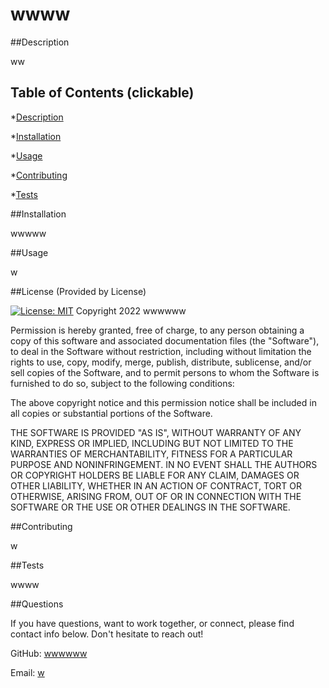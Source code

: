 
# wwww

##Description

ww


## Table of Contents (clickable)

*[Description](#description)

*[Installation](#installation)

*[Usage](#usage)

*[Contributing](#contributing)

*[Tests](#tests)


##Installation

wwwww

##Usage

w

##License (Provided by License)

[![License: MIT](https://img.shields.io/badge/License-MIT-red.svg)](https://opensource.org/licenses/MIT)
Copyright 2022 wwwwww

Permission is hereby granted, free of charge, to any person obtaining a copy of this software and associated documentation files (the "Software"), to deal in the Software without restriction, including without limitation the rights to use, copy, modify, merge, publish, distribute, sublicense, and/or sell copies of the Software, and to permit persons to whom the Software is furnished to do so, subject to the following conditions:

The above copyright notice and this permission notice shall be included in all copies or substantial portions of the Software.

THE SOFTWARE IS PROVIDED "AS IS", WITHOUT WARRANTY OF ANY KIND, EXPRESS OR IMPLIED, INCLUDING BUT NOT LIMITED TO THE WARRANTIES OF MERCHANTABILITY, FITNESS FOR A PARTICULAR PURPOSE AND NONINFRINGEMENT. IN NO EVENT SHALL THE AUTHORS OR COPYRIGHT HOLDERS BE LIABLE FOR ANY CLAIM, DAMAGES OR OTHER LIABILITY, WHETHER IN AN ACTION OF CONTRACT, TORT OR OTHERWISE, ARISING FROM, OUT OF OR IN CONNECTION WITH THE SOFTWARE OR THE USE OR OTHER DEALINGS IN THE SOFTWARE.

##Contributing

w

##Tests

wwww

##Questions

If you have questions, want to work together, or connect, please find contact info below. Don't hesitate to reach out!


GitHub: <a href="https://github.com/wwwwww">wwwwww</a>

Email: <a href="mailto:w">w</a>
